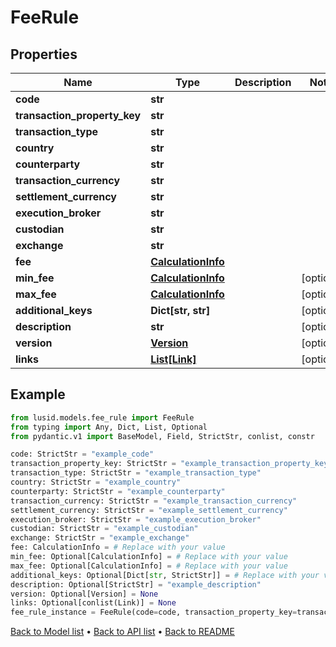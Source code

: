 # FeeRule

## Properties
Name | Type | Description | Notes
------------ | ------------- | ------------- | -------------
**code** | **str** |  | 
**transaction_property_key** | **str** |  | 
**transaction_type** | **str** |  | 
**country** | **str** |  | 
**counterparty** | **str** |  | 
**transaction_currency** | **str** |  | 
**settlement_currency** | **str** |  | 
**execution_broker** | **str** |  | 
**custodian** | **str** |  | 
**exchange** | **str** |  | 
**fee** | [**CalculationInfo**](CalculationInfo.md) |  | 
**min_fee** | [**CalculationInfo**](CalculationInfo.md) |  | [optional] 
**max_fee** | [**CalculationInfo**](CalculationInfo.md) |  | [optional] 
**additional_keys** | **Dict[str, str]** |  | [optional] 
**description** | **str** |  | [optional] 
**version** | [**Version**](Version.md) |  | [optional] 
**links** | [**List[Link]**](Link.md) |  | [optional] 
## Example

```python
from lusid.models.fee_rule import FeeRule
from typing import Any, Dict, List, Optional
from pydantic.v1 import BaseModel, Field, StrictStr, conlist, constr

code: StrictStr = "example_code"
transaction_property_key: StrictStr = "example_transaction_property_key"
transaction_type: StrictStr = "example_transaction_type"
country: StrictStr = "example_country"
counterparty: StrictStr = "example_counterparty"
transaction_currency: StrictStr = "example_transaction_currency"
settlement_currency: StrictStr = "example_settlement_currency"
execution_broker: StrictStr = "example_execution_broker"
custodian: StrictStr = "example_custodian"
exchange: StrictStr = "example_exchange"
fee: CalculationInfo = # Replace with your value
min_fee: Optional[CalculationInfo] = # Replace with your value
max_fee: Optional[CalculationInfo] = # Replace with your value
additional_keys: Optional[Dict[str, StrictStr]] = # Replace with your value
description: Optional[StrictStr] = "example_description"
version: Optional[Version] = None
links: Optional[conlist(Link)] = None
fee_rule_instance = FeeRule(code=code, transaction_property_key=transaction_property_key, transaction_type=transaction_type, country=country, counterparty=counterparty, transaction_currency=transaction_currency, settlement_currency=settlement_currency, execution_broker=execution_broker, custodian=custodian, exchange=exchange, fee=fee, min_fee=min_fee, max_fee=max_fee, additional_keys=additional_keys, description=description, version=version, links=links)

```

[Back to Model list](../README.md#documentation-for-models) &#8226; [Back to API list](../README.md#documentation-for-api-endpoints) &#8226; [Back to README](../README.md)

